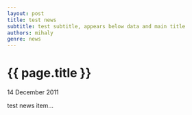 ```yaml
---
layout: post
title: test news
subtitle: test subtitle, appears below data and main title
authors: mihaly
genre: news
---
```


{{ page.title }}
================

<div class="meta">
         <p> 14 December 2011 </p>
</div>

test news item...

